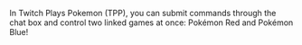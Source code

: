 In Twitch Plays Pokemon (TPP), you can submit commands through the chat box and control two linked games at once: Pokémon Red and Pokémon Blue!